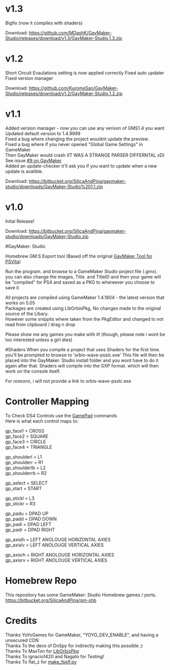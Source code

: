 # v1.3
Bigfix (now it compiles with shaders)

Download: https://github.com/MDashK/GayMaker-Studio/releases/download/v1.3/GayMaker-Studio.1.3.zip

# v1.2 
Short Circuit Evaulations setting is now applied correctly
Fixed auto updater
Fixed version manager

Download: https://github.com/KuromeSan/GayMaker-Studio/releases/download/v1.2/GayMaker-Studio.1.2.zip 

# v1.1    
Added version manager - now you can use any verison of GMS1.4 you want    
Updated default version to 1.4.9999   
Fixed a bug where changing the project wouldnt update the preview.   
Fixed a bug where if you never opened "Global Game Settings" in GameMaker    
Then GayMaker would crash (IT WAS A STRANGE PARSER DIFFERNTAL xD)    
See issue [#9 on GayMaker](https://bitbucket.org/SilicaAndPina/gaymaker/issues/9/global-game-settings)    
Added an update-checker it'll ask you if you want to update when a new update is avalible.          

Download: https://bitbucket.org/SilicaAndPina/gaymaker-studio/downloads/GayMaker-Studio%201.1.zip    

# v1.0
Inital Release!   

Download: https://bitbucket.org/SilicaAndPina/gaymaker-studio/downloads/GayMaker-Studio.zip     
     
#GayMaker: Studio

Homebrew GM:S Export tool (Based off the original [GayMaker Tool for PSVita](https://bitbucket.org/SilicaAndPina/gaymaker))

Run the program. and browse to a GameMaker Studio project file (.gmx).
you can also change the images, Title. and TitleID and then your game will be 
"compiled" for PS4 and saved as a PKG to whereever you choose to save it

All projects are compiled using GameMaker 1.4.1804 - the latest version that works on 5.05  
Packages are created using LibOrbisPkg, No changes made to the original source of the Libary.  
However some snippits where taken from the PkgEditor and changed to not read from clipboard / drag n drop  

Please show me any games you make with it! (though, please note i wont be too interested unless a girl dies)

#Shaders
When you compile a project that uses Shaders for the first time. you'll be prompted to browse to 'orbis-wave-psslc.exe'
This file will then be placed into the GayMaker: Studio install folder and you wont have to do it again after that.
Shaders will compile into the GXP format. which will then work on the console itself.

For *reasons*, i will not provide a link to orbis-wave-psslc.exe


# Controller Mapping 
  
To Check DS4 Controls use the [GamePad](https://docs.yoyogames.com/source/dadiospice/002_reference/mouse,%20keyboard%20and%20other%20controls/gamepad%20input/index.html) commands    
Here is what each control maps to:  

gp_face1 = CROSS  
gp_face2 = SQUARE  
gp_face3 = CIRCLE  
gp_face4 = TRIANGLE  
  
gp_shoulderl = L1  
gp_shoulderr = R1  
gp_shoulderlb = L2  
gp_shoulderrb = R2  
  
gp_select = SELECT  
gp_start = START  
  
gp_stickl = L3  
gp_stickr = R3  
  
gp_padu = DPAD UP  
gp_padd = DPAD DOWN  
gp_padl = DPAD LEFT  
gp_padr = DPAD RIGHT  
  
gp_axislh = LEFT ANOLOUGE HORIZONTAL AXIES  
gp_axislv = LEFT ANOLOUGE VERTICAL AXIES  
  
gp_axisrh = RIGHT ANOLOUGE HORIZONTAL AXIES  
gp_axisrv = RIGHT ANOLOUGE VERTICAL AXIES  

# Homebrew Repo  
This repository has some GameMaker: Studio Homebrew games / ports.   
https://bitbucket.org/SilicaAndPina/gm-shb  

# Credits  
Thanks YoYoGames for GameMaker, "YOYO_DEV_ENABLE", and having a unsecured CDN    
Thanks To the devs of DnSpy for indirectly making this possible ;)   
Thanks To MaxTon for [LibOrbisPkg](https://github.com/maxton/LibOrbisPkg)   
Thanks To ignacio1420 and Nagato for Testing!    
Thanks To flat_z for [make_fself.py](https://twitter.com/flat_z/status/954856357664100354)
